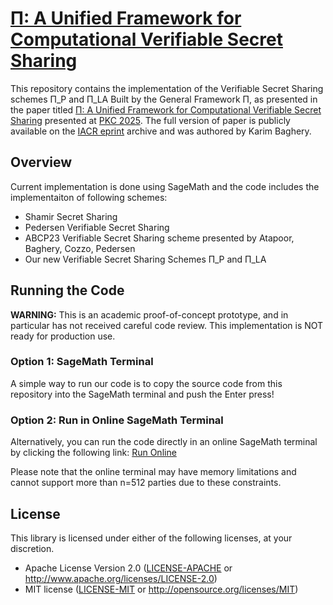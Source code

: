 # [Π: A Unified Framework for Computational Verifiable Secret Sharing](https://eprint.iacr.org/2023/1669)

This repository contains the implementation of the Verifiable Secret Sharing schemes Π_P​ and Π_LA​ Built by the General Framework Π, as presented in the paper titled [Π: A Unified Framework for Computational Verifiable Secret Sharing](https://eprint.iacr.org/2023/1669) presented at [PKC 2025](https://pkc.iacr.org/2025/program.php). The full version of paper is publicly available on the [IACR eprint](https://eprint.iacr.org/2023/1669) archive and was authored by Karim Baghery.

## Overview
Current implementation is done using SageMath and the code includes the implementaiton of following schemes: 
- Shamir Secret Sharing 
- Pedersen Verifiable Secret Sharing
- ABCP23 Verifiable Secret Sharing scheme presented by Atapoor, Baghery, Cozzo, Pedersen  
- Our new Verifiable Secret Sharing Schemes Π_P​ and Π_LA 

## Running the Code

**WARNING:** This is an academic proof-of-concept prototype, and in particular has not received careful code review. This implementation is NOT ready for production use.

### Option 1: SageMath Terminal
A simple way to run our code is to copy the source code from this repository into the SageMath terminal and push the Enter press! 

### Option 2: Run in Online SageMath Terminal
Alternatively, you can run the code directly in an online SageMath terminal by clicking the following link:
[Run Online](https://sagecell.sagemath.org/?z=eJzNWntz2kgS_99V_g6z9h-RzICRRBzbt1wVYXezV3kUxq6UA-dQAgTMGiRZEsT409wnus903fOQRuIZe7O3SmxDT3dPz2_6MQ8dHz_rOTw4PibXwTwaeGQQDD0yCiLCZuHUm3l-4iYs8GMSjMjn62sSDyZAjQk8UvC__-m1iOsP8cOHBiX9OZsmZB4zf0ySiUfGnu9F7pSMInfmfQuie12UkjDyYujFGxI3Ia33TWJX7dfEYG5lEJ3CZ-fUOju7MCvkZsJilCRc1J3GAWH-YDofgjVrjMWuv3nTafneD775WZ_XE3fGIhJ7g8hLSDxxIzRUDIsSN-ZC-BcV4IjTLtXQwygIgxgM7i9JI3HDIIgoeeuOJ160pKQZPD0FlAOSSra8oRfBKEm38bbZsp070Z6R4dOFdVch6aMkG_NkEkSX5D2YOVOdkG2PkrwB82NtTosQ4RznJ1QCJI3hFip7iRt5JHHvwdZRFMw2dDlJkjC-PD0ds2Qy71cGwexUWnwKPZWFrqIkF32m2x4ecGsmbjyZsj4OMYj4nNqvzyj8sSRDwmaeasXPKLkzIo5JHR5CpNncFThFNm837JiMp0Ef3D500e8TmOjDg0-kTuyv9uvXZesCR0-a82jhESBYF4cHHWz-F4TCGJiNT-bhwYfGR51kf7XscyC3Kz8__hMaWsF06Qcz5k7b4MNGB0Ww5yiYJ8z3oMOhN0I4wOF7OAzDNy8PDxD4BMT901OblImVTgZ4fTxHX_AJhJq38PyfBPcIuNuVCDwimPU84UbG0BtHnldPTMnjLWC0ddIdGY91ZoocAhFKQGzsGRb1S5Z5J3gh8uYRuBLlQmg0GgpxtfCkobJJN3dUET0askMfaFPPNwSjoPX3MHSJRpIuYFtkNOk64l1xKL4aRpM2e6Ds6IgeHeEgOAzrhn0J2IIfJAywxUiqVip-2RIC3GwGavoct4zYJKW69GXDiJPI6DOzhH-XXVa27rrVO9OseD4GtwGfJt7jkI29GCzmXGCUrqxXUMZR44pySq19lTbB4mb3EmTk9x5872mEYea54JkGAyhl_6ioWWr2NnRErTPTlL1EiEt5eDLK-Q3iTiO6VI4DXsNGTLkOo6qdwf8efWTKiyKEOdJg_lNsbDLICzlsI1Yanjyq2WKbEFXivYJ4JtnbLqrggGEB-JU4nLLEeEVfmXwueQLn2nFmiq0iU_RB-2TmQk0ezf0BFgaBaErvieyXJY5CCiOraQxJq6kMqRvSGTZtT2nIcRNDMyZvNXqZIgR4WoZbYYccdxOnasKCGuUsQF6XgFakUFuotHGHApzRcyDUy5aJkc4G98QlIo-kzpkasCgYgDlrkwerSKdpeFItcFcUom2L1LYRqq6T32Cp5F3C4NDIft51bmJ6E1Ihs39JTNctWBNfWBIPD8JVj1rxqQfJY5MSsd-8qdmO9QYe543tvMZ_58DlvHlzUT0_d85q57ULhxyHAQyYjKEYhiRmT1D0Ow-6-z2YsifBAkvG2XyaMAiTAV8ikZkL89yYgUzt_OzszNaWLeRj4CfjYIaLsUZ5EHijERswKBcggDkLoTYas5JtntZMLhB5w_kA1oyaoBTjUr-C0K_TKQsTNuAjN979ZoQm7VZpY0ar1KJVnO92a0OcPPA4eYdaVAHj4zfQIcUKPIHKBDXn24RNPfKuEkQwidD8U508yNheJ354gIHUeVgpi4cHv2vZMzZP3ik4095stCm2N8m_1-XtdQoc6Zc6avG8n61vRLZ6bPzyi9GiV7QtKi1aLgqt3AdAUZ6R7i3tyNrUvW3RTusOFwItjK4WBNbdP1TbFe1c8bYrbLvKtbVpp83b2tjWlm2i9XMVGm5b4KKdlqRYSLmCsOxcaRT4dQLcealyJmULqVImhRT4pUk5Qk8JyDrF-aq-1gRDOWPglJpiuMW467RRpyOTNlJuOaUmKLlc0b0NaSe8S0H_5e0Ho_USwPU-BFIr2H220vHYa2H6bKfjsVNk7TzW5TxGEKDAY-VQ03DsZHqctSjYtGOnKGSO2Zu6Q4yoe7ovKI9V-ogmtqjEUpDvgXRf6TPfjZaqRkzlWvde1b7iKjNdKcvMf99ld_X6q-orjaz3yXt8rJqUxw6n0pa5ToW1UYUuKYbwaOXLC29VUEXegJfXpQrVzDW-FF0D8GvhHsT1iTtI5lAzPJkcyYDXBZHcAYAUWOP28stlx9wSxFtiOBth3h1P8iHIgzLnOjy4C870NR-RoOS2ram1TxqzE6U2H9-a8poy4PZKo8CvtVmhVswuRR7NyFSq09Zt-EJSTkfTRpDzS2uj_owitd0SRVGWd0hRKuckvxq39AvtmMpPRm6c9GQpXqbhNI89MsuqgAg2vsRdlqVnLYXa1kfNl2zuS7flDlRbqHgQVAnWDd2PV0NYFaV7k7Y-mgVjdTfmKkxTVam1--41m-6ytWuv3fqrNtt77bRxr9et8k56WSdJ1sV4L5v5eoer1xZMsRHDcjD26nyZKlnHinW8m1UhMd6NRKENB6DltibkO7Qu537KFYTxwGHSdybE4Hquccb1e95vxrS5slttGS7tw1I_3Z9e8z11VbP2j1yOhwLQNHWTr_GIYL0pnQeDmV__MGmz-8dd3hZcsxek3HWj6vNB7LtRVJuCzN1379iesV0DILOd2pZtWnnjJg1XxLGLp6Ha3gz5YDa0FamILJOmcyu-b97GBYG-kcsmd4W_nN-joVxxlxYEL9unpTs11mvpu7Q992nrExn7u-cy9pJ05n9XMvuetDN2ZzO3h_pQYM1WqGiKRQkXJ3zjyJlh_xqJM3tc8AyC2YwlKByTtanN3z-xieOEHXktZfp9C1M6TM753kwLfe6Y7WHlmG2PM7YnrAWl4clIDqmYW6kGMiVPq6kWXYPRJp6sPNERo5w9Tbx_goFMU_EkUkVm6DjXyiDDwVDAa3LDEMd4eWzB0jXTMmbr5kEMCXD_jpydC-k98jV7ZsouzI-WwdmfnMQz0BFP9H08CuWRJKKGJAG_9fP4LWEWXSqQUGqknRELWLX50_0cT-HyQYpK8ah_KcIxi1R-Trxn7djgrc-sJCsB8x3VZEOBwcLyocEri_GNJRMyYeNJGUYZBeFS3q1Swipehaa3g9qDIlBieC7ToPs3H6dJdh8nbqhcWrX60Nhw2fV3qVZg4EsuuXbZiUXuh9xKbb5Hgowkr6n2vELK3yC9PAmnt0UrHt-k0UpNgAnAAIv2viB6lk08C6273VGXRC-44dk3zeuxoO5vzsrW-f_zsobb9J2FBCYrqxxa_Kyw_9g7mtRxfuRVDInmvq9eoUmn8vDgU71rnVHi2JSc1SiBSaEE33Ygry0gWVUbiHa1BtRa9QLI59YF0s-c89odqgV5lOVyXEQw62y8WLY9fFvCG6ozttANeY08PCjkEsxOn-SuFLPVJ1xt8uhjCR7j401KnfC0AjD45Gfo1rnMN1YFUAKXo_qPekTikb28VZgiyPKlIFyiY027lu_EqD0t5Rspyl8FobL2IQwGtCQmqR9R_tHH7ZBp_lVDwX5uYgvLVpUDfhOKL_zzIvssGG2d0dYY7QKjozM6GqNsIKrrms5Y0xhrOY3HqW9jfl53YCC4JGbp7aJ4M4kY4bw_ZQMZf-JuDsKrjIkAT9Yh3C5lcTqiN3HpJnymPp0g1IK-BVdW8PnUebOlswUjhJ-FtW2MfBqAEX4Wdo4xvWZXbA6wwc_CybHlsmYNWOBnUct3KdboJDVshIdE8FdRQkkJLZW0JGEhCamlUtJOJSUltJWkJCzsvKQjJZ1UUlJCR0lKwsLJS9akZC2VlJSwpiQlYZHeUWnxJv1gU9SoOL8WL_9dy5f_dsRZUbtUAg84jXqBMO-GBqJnnmZ-sr-Nz88Fe2KgJ7hyikFr4sbeeqF1GKRBtRUDa1RCd9sOBD-jIrvgrKGq2g5V2RuG22emhK6806oP7k6rHFTlFFQ9ey4-6wlo81xvnYvVJMbTIsT4_pOwSUdtu44c-pt02DvtyGDfpMPZruM7w2fLc2T-D-RK4Uo=&lang=sage&interacts=eJyLjgUAARUAuQ==) 

Please note that the online terminal may have memory limitations and cannot support more than n=512 parties due to these constraints. 

## License

This library is licensed under either of the following licenses, at your discretion.

 * Apache License Version 2.0 ([LICENSE-APACHE](LICENSE-APACHE) or http://www.apache.org/licenses/LICENSE-2.0)
 * MIT license ([LICENSE-MIT](LICENSE-MIT) or http://opensource.org/licenses/MIT)
